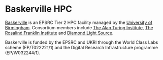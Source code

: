 # Baskerville HPC

[Baskerville](https://www.baskerville.ac.uk/) is an EPSRC Tier 2 HPC facility managed by the [University of Birmingham](https://www.birmingham.ac.uk). Consortium members include [The Alan Turing Institute](https://www.turing.ac.uk/), [The Rosalind Franklin Institute](https://www.rfi.ac.uk/) and [Diamond Light Source](https://www.diamond.ac.uk/).

Baskerville is funded by the EPSRC and UKRI through the World Class Labs scheme (EP/T022221/1) and the Digital Research Infrastructure programme (EP/W032244/1).

